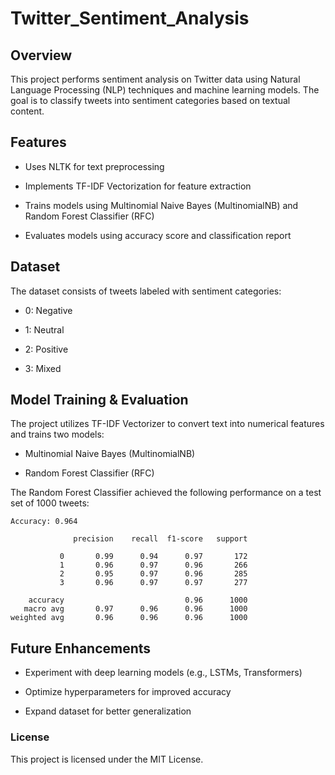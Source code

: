 # Twitter_Sentiment_Analysis

## Overview

This project performs sentiment analysis on Twitter data using Natural Language Processing (NLP) techniques and machine learning models. The goal is to classify tweets into sentiment categories based on textual content.

## Features

- Uses NLTK for text preprocessing

- Implements TF-IDF Vectorization for feature extraction

- Trains models using Multinomial Naive Bayes (MultinomialNB) and Random Forest Classifier (RFC)

- Evaluates models using accuracy score and classification report

## Dataset

The dataset consists of tweets labeled with sentiment categories:

- 0: Negative

- 1: Neutral

- 2: Positive

- 3: Mixed

## Model Training & Evaluation

The project utilizes TF-IDF Vectorizer to convert text into numerical features and trains two models:

- Multinomial Naive Bayes (MultinomialNB)

- Random Forest Classifier (RFC)

The Random Forest Classifier achieved the following performance on a test set of 1000 tweets:
```
Accuracy: 0.964

              precision    recall  f1-score   support

           0       0.99      0.94      0.97       172
           1       0.96      0.97      0.96       266
           2       0.95      0.97      0.96       285
           3       0.96      0.97      0.97       277

    accuracy                           0.96      1000
   macro avg       0.97      0.96      0.96      1000
weighted avg       0.96      0.96      0.96      1000
```

## Future Enhancements

- Experiment with deep learning models (e.g., LSTMs, Transformers)

- Optimize hyperparameters for improved accuracy

- Expand dataset for better generalization

### License

This project is licensed under the MIT License.

